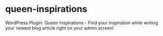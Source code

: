 # queen-inspirations
WordPress Plugin: Queen Inspirations - Find your inspiration while writing your newest blog article right on your admin screen!

